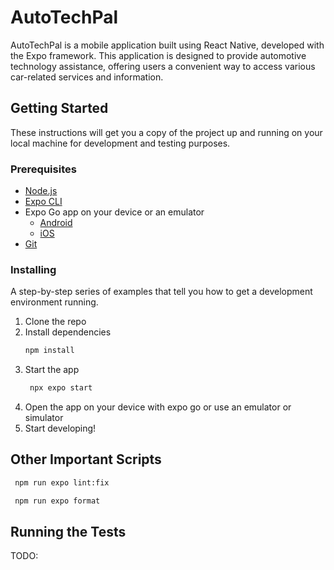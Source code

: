 # AutoTechPal

AutoTechPal is a mobile application built using React Native, developed with the Expo framework. This application is designed to provide automotive technology assistance, offering users a convenient way to access various car-related services and information.

## Getting Started

These instructions will get you a copy of the project up and running on your local machine for development and testing purposes.

### Prerequisites

- [Node.js](https://nodejs.org/)
- [Expo CLI](https://expo.dev/tools#cli)
- Expo Go app on your device or an emulator
  - [Android](https://play.google.com/store/apps/details?id=host.exp.exponent&hl=en_US&gl=US)
  - [iOS](https://apps.apple.com/us/app/expo-go/id982107779)
- [Git](https://git-scm.com/)

### Installing

A step-by-step series of examples that tell you how to get a development environment running.

1. Clone the repo
2. Install dependencies
   ```sh
   npm install
   ```
3. Start the app
   ```sh
    npx expo start
    ```
4. Open the app on your device with expo go or use an emulator or simulator
5. Start developing!


## Other Important Scripts
   ```sh
    npm run expo lint:fix
   ```

   ```sh
    npm run expo format
   ```

## Running the Tests

TODO: